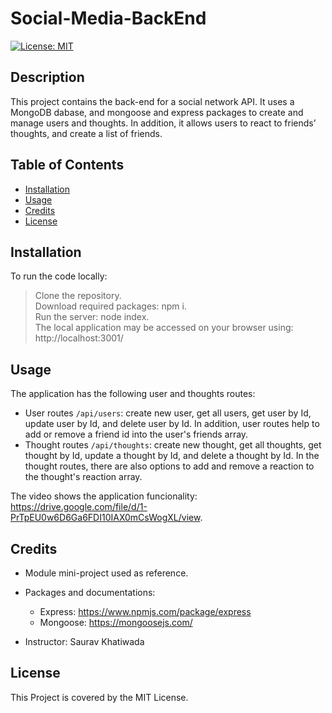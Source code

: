 # Social-Media-BackEnd

[![License: MIT](https://img.shields.io/badge/License-MIT-yellow.svg)](https://opensource.org/licenses/MIT)


## Description

This project contains the back-end for a social network API. It uses a MongoDB dabase, and mongoose and express packages to create and manage users and thoughts. In addition, it allows users to react to friends’ thoughts, and create a list of friends.

## Table of Contents

- [Installation](#installation)
- [Usage](#usage)
- [Credits](#credits)
- [License](#license)


## Installation

To run the code locally:<br>
>Clone the repository.<br>
>Download required packages: npm i.<br>
>Run the server: node index.<br>
>The local application may be accessed on your browser using: http://localhost:3001/


## Usage

The application has the following user and thoughts routes:
- User routes `/api/users`: create new user, get all users, get user by Id, update user by Id, and delete user by Id.
In addition, user routes help to add or remove a  friend id into the user's friends array.
- Thought routes `/api/thoughts`: create new thought, get all thoughts, get thought by Id, update a thought by Id, and delete a thought by Id. 
In the thought routes, there are also options to add and remove a reaction to the thought's reaction array.

The video shows the application funcionality: https://drive.google.com/file/d/1-PrTpEU0w6D6Ga6FDI10IAX0mCsWogXL/view.


## Credits

- Module mini-project used as reference.
- Packages and documentations:
    * Express: https://www.npmjs.com/package/express
    * Mongoose: https://mongoosejs.com/

- Instructor: Saurav Khatiwada

## License

This Project is covered by the MIT License.
